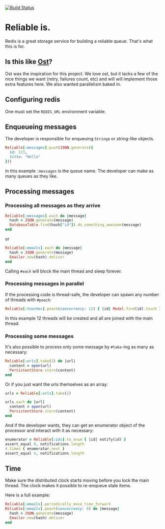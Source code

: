 [![Build
Status](https://travis-ci.org/wunderlist/reliable.svg?branch=master)](https://travis-ci.org/wunderlist/reliable)

# Reliable is.

Redis is a great storage service for building a reliable queue. That's
what this is for.

## Is this like [Ost](https://github.com/soveran/ost)?

Ost was the inspiration for this project. We love ost, but it lacks a few of the nice things we want (retry, failures count, etc) and will will implement those extra features here. We also wanted parallelism baked in.

## Configuring redis

One must set the `REDIS_URL` environment variable.

## Enqueueing messages

The developer is responsible for enqueuing `String`s or string-like
objects.

```ruby
Reliable[:messages].push(JSON.generate({
  id: 123,
  title: "Hello"
}))
```

In this example `:messages` is the queue name. The developer can make as
many queues as they like.

## Processing messages

### Processing all messages as they arrive

```ruby
Reliable[:messages].each do |message|
  hash = JSON.generate(message)
  DatabaseTable.find(hash["id"]).do_something_awesome(message)
end
```

or

```ruby
Reliable[:emails].each do |message|
  hash = JSON.generate(message)
  Emailer.new(hash).deliver
end
```

Calling `#each` will block the main thread and sleep forever.

### Processing messages in parallel

If the processing code is thread-safe, the developer can spawn any
number of threads with `#peach`:

```ruby
Reliable[:touches].peach(concurrency: 12) { |id| Model.find(id).touch }
```

In this example 12 threads will be created and all are joined with the
main thread.

### Processing some messages

It's also possible to process only some message by `#take`-ing as many
as necessary:

```ruby
Reliable[:urls].take(2) do |url|
  content = open(url)
  PersistentStore.store(content)
end
```

Or if you just want the urls themselves as an array:

```ruby
urls = Reliable[:urls].take(2)

urls.each do |url|
  content = open(url)
  PersistentStore.store(content)
end
```

And if the developer wants, they can get an enumerator object of
the processor and interact with it as necessary:

```ruby
enumerator = Reliable[:ids].to_enum { |id| notify(id) }
assert_equal 0, notifications.length
4.times { enumerator.next }
assert_equal 4, notifications.length
```

## Time

Make sure the distributed clock starts moving before you lock the main thread.
The clock makes it possible to re-enqueue stale items.

Here is a full example:

```ruby
Reliable[:emails].periodically_move_time_forward
Reliable[:emails].peach(concurrency: 6) do |message|
  hash = JSON.generate(message)
  Emailer.new(hash).deliver
end
```
